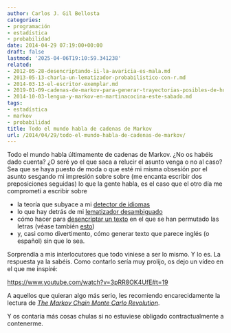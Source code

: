```yaml
---
author: Carlos J. Gil Bellosta
categories:
- programación
- estadística
- probabilidad
date: 2014-04-29 07:19:00+00:00
draft: false
lastmod: '2025-04-06T19:10:59.341238'
related:
- 2012-05-28-desencriptando-ii-la-avaricia-es-mala.md
- 2013-05-13-charla-un-lematizador-probabilistico-con-r.md
- 2014-03-13-el-escritor-exemplar.md
- 2019-01-09-cadenas-de-markov-para-generar-trayectorias-posibles-de-huracanes.md
- 2014-10-03-lengua-y-markov-en-martinacocina-este-sabado.md
tags:
- estadística
- markov
- probabilidad
title: Todo el mundo habla de cadenas de Markov
url: /2014/04/29/todo-el-mundo-habla-de-cadenas-de-markov/
---
```


Todo el mundo habla últimamente de cadenas de Markov. ¿No os habéis dado cuenta? ¿O seré yo el que saca a relucir el asunto venga o no al caso? Sea que se haya puesto de moda o que esté mi misma obsesión por el asunto sesgando mi impresión sobre sobre (me encanta escribir dos preposiciones seguidas) lo que la gente habla, es el caso que el otro día me comprometí a escribir sobre

* la teoría que subyace a mi [detector de idiomas](https://datanalytics.com/2013/05/06/mi-primera-aplicacion-en-shiny-un-detector-de-idiomas/)
* lo que hay detrás de mi [lematizador desambiguado](https://datanalytics.com/2013/05/23/diapositivas-de-mi-charla-sobre-un-lematizador-desambiguado-con-r/)
* cómo hacer para [desencriptar un texto](https://datanalytics.com/2012/05/21/desencriptando-i-el-problema-de-un-mal-amigo/) en el que se han permutado las letras (véase también [esto](https://datanalytics.com/2012/05/28/desencriptando-ii-la-avaricia-es-mala/))
* y, casi como divertimento, cómo generar texto que parece inglés (o español) sin que lo sea.

Sorprendía a mis interlocutores que todo viniese a ser lo mismo. Y lo es. La respuesta ya la sabéis. Como contarlo sería muy prolijo, os dejo un vídeo en el que me inspiré:

https://www.youtube.com/watch?v=3pRR8OK4UfE#t=19

A aquellos que quieran algo más serio, les recomiendo encarecidamente la lectura de _[The Markov Chain Monte Carlo Revolution](http://math.uchicago.edu/~shmuel/Network-course-readings/MCMCRev.pdf)_.

Y os contaría más cosas chulas si no estuviese obligado contractualmente a contenerme.